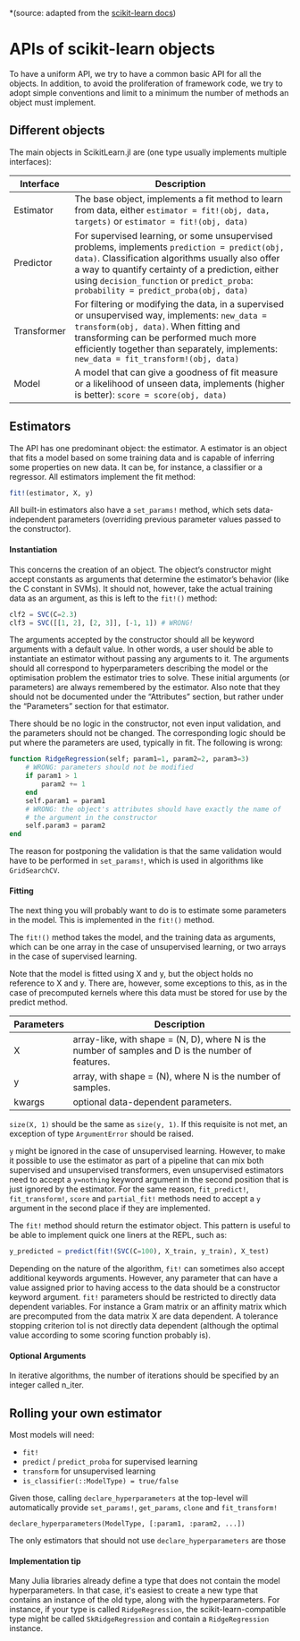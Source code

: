 *(source: adapted from the [scikit-learn docs](http://scikit-learn.org/stable/developers/contributing.html#apis-of-scikit-learn-objects))

# APIs of scikit-learn objects

To have a uniform API, we try to have a common basic API for all the
objects. In addition, to avoid the proliferation of framework code, we try to
adopt simple conventions and limit to a minimum the number of methods an object
must implement.

## Different objects

The main objects in ScikitLearn.jl are (one type usually implements multiple
interfaces):

Interface | Description
---- | ----
Estimator | The base object, implements a fit method to learn from data, either `estimator = fit!(obj, data, targets)` or `estimator = fit!(obj, data)`
Predictor | For supervised learning, or some unsupervised problems, implements `prediction = predict(obj, data)`. Classification algorithms usually also offer a way to quantify certainty of a prediction, either using `decision_function` or `predict_proba`: `probability = predict_proba(obj, data)`
Transformer | For filtering or modifying the data, in a supervised or unsupervised way, implements: `new_data = transform(obj, data)`. When fitting and transforming can be performed much more efficiently together than separately, implements: `new_data = fit_transform!(obj, data)`
Model | A model that can give a goodness of fit measure or a likelihood of unseen data, implements (higher is better): `score = score(obj, data)`

## Estimators

The API has one predominant object: the estimator. A estimator is an object that fits a model based on some training data and is capable of inferring some properties on new data. It can be, for instance, a classifier or a regressor. All estimators implement the fit method:

```julia
fit!(estimator, X, y)
```

All built-in estimators also have a `set_params!` method, which sets data-independent parameters (overriding previous parameter values passed to the constructor).

#### Instantiation

This concerns the creation of an object. The object’s constructor might accept constants as arguments that determine the estimator’s behavior (like the C constant in SVMs). It should not, however, take the actual training data as an argument, as this is left to the `fit!()` method:

```julia
clf2 = SVC(C=2.3)
clf3 = SVC([[1, 2], [2, 3]], [-1, 1]) # WRONG!
```

The arguments accepted by the constructor should all be keyword arguments with a default value. In other words, a user should be able to instantiate an estimator without passing any arguments to it. The arguments should all correspond to hyperparameters describing the model or the optimisation problem the estimator tries to solve. These initial arguments (or parameters) are always remembered by the estimator. Also note that they should not be documented under the “Attributes” section, but rather under the “Parameters” section for that estimator.

There should be no logic in the constructor, not even input validation, and the parameters should not be changed. The corresponding logic should be put where the parameters are used, typically in fit. The following is wrong:

```julia
function RidgeRegression(self; param1=1, param2=2, param3=3)
    # WRONG: parameters should not be modified
    if param1 > 1
        param2 += 1
    end
    self.param1 = param1
    # WRONG: the object's attributes should have exactly the name of
    # the argument in the constructor
    self.param3 = param2
end
```

The reason for postponing the validation is that the same validation would have to be performed in `set_params!`, which is used in algorithms like `GridSearchCV`.

#### Fitting

The next thing you will probably want to do is to estimate some parameters in the model. This is implemented in the `fit!()` method.

The `fit!()` method takes the model, and the training data as arguments, which can be one array in the case of unsupervised learning, or two arrays in the case of supervised learning.

Note that the model is fitted using X and y, but the object holds no reference to X and y. There are, however, some exceptions to this, as in the case of precomputed kernels where this data must be stored for use by the predict method.

Parameters | Description
----- | -----
X | array-like, with shape = (N, D), where N is the number of samples and D is the number of features.
y | array, with shape = (N), where N is the number of samples.
kwargs | optional data-dependent parameters.

`size(X, 1)` should be the same as `size(y, 1)`. If this requisite is not met, an exception of type `ArgumentError` should be raised.

`y` might be ignored in the case of unsupervised learning. However, to make it possible to use the estimator as part of a pipeline that can mix both supervised and unsupervised transformers, even unsupervised estimators need to accept a `y=nothing` keyword argument in the second position that is just ignored by the estimator. For the same reason, `fit_predict!`, `fit_transform!`, `score` and `partial_fit!` methods need to accept a `y` argument in the second place if they are implemented.

The `fit!` method should return the estimator object. This pattern is useful to be able to implement quick one liners at the REPL, such as:

```julia
y_predicted = predict(fit!(SVC(C=100), X_train, y_train), X_test)
```

Depending on the nature of the algorithm, `fit!` can sometimes also accept additional keywords arguments. However, any parameter that can have a value assigned prior to having access to the data should be a constructor keyword argument. `fit!` parameters should be restricted to directly data dependent variables. For instance a Gram matrix or an affinity matrix which are precomputed from the data matrix X are data dependent. A tolerance stopping criterion tol is not directly data dependent (although the optimal value according to some scoring function probably is).

#### Optional Arguments

In iterative algorithms, the number of iterations should be specified by an integer called n_iter.

## Rolling your own estimator

Most models will need:

- `fit!`
- `predict` / `predict_proba` for supervised learning
- `transform` for unsupervised learning
- `is_classifier(::ModelType) = true/false`

Given those, calling `declare_hyperparameters` at the top-level will
automatically provide `set_params!`, `get_params`, `clone` and `fit_transform!`

`declare_hyperparameters(ModelType, [:param1, :param2, ...])`

The only estimators that should not use `declare_hyperparameters` are those

#### Implementation tip

Many Julia libraries already define a type that does not contain the model
hyperparameters. In that case, it's easiest to create a new type that contains
an instance of the old type, along with the hyperparameters. For instance, if
your type is called `RidgeRegression`, the scikit-learn-compatible type might
be called `SkRidgeRegression` and contain a `RidgeRegression` instance.
